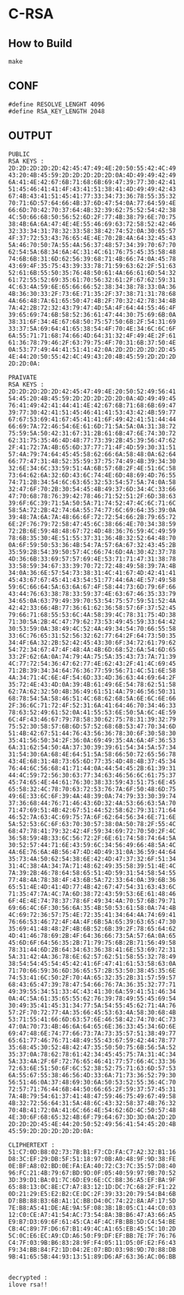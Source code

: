# C-RSA


## How to Build
    make
    

## CONF 
    
    #define RESOLVE_LENGHT 4096
    #define RSA_KEY_LENGTH 2048

## OUTPUT 
    PUBLIC
    RSA KEYS :
    2D:2D:2D:2D:2D:42:45:47:49:4E:20:50:55:42:4C:49
    43:20:4B:45:59:2D:2D:2D:2D:2D:0A:4D:49:49:42:49
    6A:41:4E:42:67:6B:71:68:6B:69:47:39:77:30:42:41
    51:45:46:41:41:4F:43:41:51:38:41:4D:49:49:42:43
    67:4B:43:41:51:45:41:77:33:34:73:36:78:55:35:32
    70:71:6D:57:64:66:4B:37:6D:47:54:0A:77:64:59:4E
    66:6D:70:42:70:37:64:4B:32:39:62:75:52:54:42:38
    4C:50:66:68:50:56:52:6D:2F:77:4B:38:79:6E:70:75
    38:4B:6A:6A:47:4E:4E:55:46:69:63:72:58:52:42:46
    32:33:34:31:78:32:33:58:38:42:74:52:0A:30:65:57
    4F:37:72:53:43:76:65:4E:4E:70:2B:4A:64:32:45:43
    5A:46:70:50:7A:55:4A:56:37:48:57:34:39:70:67:70
    62:54:5A:68:34:6A:4C:31:4C:61:76:75:45:35:58:48
    74:6B:6B:31:6D:62:56:39:68:71:4B:66:74:0A:45:78
    43:69:4F:35:75:43:39:33:78:71:59:63:62:2F:51:63
    52:61:6B:55:50:35:76:48:50:61:4A:66:61:6D:54:32
    61:72:55:52:69:35:61:70:56:32:61:2F:67:62:59:31
    4C:63:4A:59:6E:65:66:66:52:38:34:38:78:33:0A:36
    4B:36:30:33:2F:73:6E:71:35:2F:37:38:71:31:78:68
    4A:66:48:7A:61:65:50:47:4B:2F:70:32:42:78:34:4B
    7A:42:2B:72:32:43:79:47:4D:5A:4F:64:44:55:46:4F
    39:65:69:74:6B:58:52:36:61:47:44:30:75:69:6B:0A
    38:31:6F:34:4E:67:68:50:75:57:50:6B:2F:54:31:69
    33:37:5A:69:64:41:65:38:54:4F:70:4E:34:6C:6C:6F
    6A:55:71:71:68:74:66:4D:64:31:32:4F:49:4E:2F:61
    61:36:78:79:46:2F:63:79:75:4F:70:31:6B:37:50:4E
    0A:53:77:49:44:41:51:41:42:0A:2D:2D:2D:2D:2D:45
    4E:44:20:50:55:42:4C:49:43:20:4B:45:59:2D:2D:2D
    2D:2D:0A:

    PRAIVATE
    RSA KEYS :
    2D:2D:2D:2D:2D:42:45:47:49:4E:20:50:52:49:56:41
    54:45:20:4B:45:59:2D:2D:2D:2D:2D:0A:4D:49:49:45
    76:41:49:42:41:44:41:4E:42:67:6B:71:68:6B:69:47
    39:77:30:42:41:51:45:46:41:41:53:43:42:4B:59:77
    67:67:53:69:41:67:45:41:41:6F:49:42:41:51:44:44
    66:69:7A:72:46:54:6E:61:6D:71:5A:5A:0A:31:38:72
    75:59:5A:50:42:31:67:31:2B:61:6B:47:6E:74:30:72
    62:31:75:35:46:4D:48:77:73:39:2B:45:39:56:47:62
    2F:41:72:7A:4B:65:6D:37:77:71:4F:4D:59:30:31:51
    57:4A:79:74:64:45:45:58:62:66:6A:58:48:0A:62:64
    66:77:47:31:48:52:35:59:37:75:74:49:4B:39:34:30
    32:6E:34:6C:33:59:51:4A:6B:57:6B:2F:4E:51:6C:58
    73:64:62:6A:32:6D:43:6C:74:4E:6D:48:69:4D:76:55
    74:71:2B:34:54:6C:63:65:32:53:54:57:5A:74:0A:58
    32:47:6F:70:2B:30:54:45:4B:49:37:6D:34:4C:33:66
    47:70:68:78:76:39:42:78:46:71:52:51:2F:6D:38:63
    39:6F:6C:39:71:5A:50:5A:71:74:52:47:4C:6C:71:6C
    58:5A:72:2B:42:74:6A:55:74:77:6C:69:64:35:39:0A
    39:48:7A:6A:7A:48:66:6F:72:72:54:66:2B:79:65:72
    6E:2F:76:79:72:58:47:45:6C:38:66:4E:70:34:38:59
    72:2B:6E:59:48:48:67:72:4D:48:36:76:59:4C:49:59
    78:6B:35:30:4E:51:55:37:31:36:4B:32:52:64:48:70
    0A:6F:59:50:53:36:4B:54:7A:57:6A:67:32:43:45:2B
    35:59:2B:54:39:50:57:4C:66:74:6D:4A:30:42:37:78
    4D:36:6B:33:69:57:57:69:4E:53:71:71:47:31:38:78
    33:58:59:34:67:33:39:70:72:72:48:49:58:39:7A:4B
    34:0A:36:6E:57:54:73:38:31:4C:41:67:4D:42:41:41
    45:43:67:67:45:41:43:54:51:77:44:6A:4E:57:49:58
    59:6C:66:64:5A:63:6A:67:4F:58:44:73:6D:79:6F:66
    43:44:76:63:38:78:33:59:37:4E:63:67:46:35:33:79
    34:65:0A:63:79:49:39:70:53:54:75:57:59:51:52:4A
    42:42:33:66:4B:77:36:61:62:36:58:57:6F:37:52:45
    79:66:71:68:55:53:6C:4A:58:39:4C:78:31:75:4D:38
    71:30:5A:2B:4C:47:79:62:73:53:49:45:59:33:64:42
    30:53:59:0A:38:49:4C:52:4A:49:34:54:70:66:55:58
    33:6C:76:65:31:52:56:32:62:77:64:2F:64:73:50:35
    34:4F:6A:32:2B:52:42:45:43:30:6F:34:72:61:79:62
    54:72:34:67:47:4F:48:4A:4B:6D:68:52:6A:54:6D:65
    33:2F:62:6A:0A:74:79:4A:75:5A:35:43:73:7A:71:39
    4C:77:72:54:36:47:62:77:4E:62:43:2F:41:4C:69:45
    71:2B:39:34:34:64:76:36:77:59:56:71:4C:51:6E:58
    4A:34:71:4C:6E:4F:54:6D:33:4D:36:63:44:69:64:2F
    35:72:4E:43:4D:0A:39:4B:61:49:6E:54:78:62:51:58
    62:7A:62:32:50:4B:36:49:61:51:4A:79:46:56:50:31
    68:78:54:5A:58:46:51:4C:68:62:68:5A:6E:6C:6E:66
    2F:36:6C:71:72:4F:52:31:6A:41:64:46:70:34:46:33
    78:63:52:49:61:52:0A:41:55:53:6E:50:5A:6C:4E:59
    6C:4F:43:46:67:79:78:58:30:62:75:78:31:39:32:79
    75:52:30:58:57:6B:6D:57:52:68:6B:53:47:70:34:6D
    51:4B:42:67:51:44:76:43:56:36:78:30:6F:30:58:30
    35:41:56:50:34:2F:36:0A:69:49:35:4A:6A:4F:36:53
    6A:31:62:54:50:4A:37:30:39:39:61:54:34:5A:57:34
    31:54:30:6A:68:4E:64:51:5A:58:66:50:72:65:56:78
    43:4E:68:31:48:73:65:6D:77:35:4D:48:4B:37:45:34
    76:44:6C:56:68:41:71:44:0A:44:54:45:2B:61:39:31
    44:4C:59:72:56:30:63:77:34:63:46:56:6C:61:75:37
    45:74:65:4E:44:61:76:30:38:33:59:43:51:75:6E:45
    65:58:32:4C:78:70:63:72:53:76:7A:6F:50:48:6D:75
    49:6E:33:6C:6F:39:4A:48:39:0A:74:79:33:30:39:74
    37:36:68:44:76:71:46:43:6D:32:4A:53:66:63:5A:70
    71:47:69:51:4B:42:67:51:44:52:58:62:79:31:71:64
    46:52:7A:63:4C:69:75:7A:6F:62:64:56:34:6E:71:6E
    5A:52:53:6C:6F:63:70:30:57:38:0A:50:78:2F:55:4C
    68:47:78:41:79:32:42:4F:59:34:69:72:70:50:2F:4C
    36:58:59:4B:33:6C:56:72:2F:6E:61:74:58:74:64:5A
    30:52:57:44:71:6E:43:59:6C:34:56:49:66:48:5A:4C
    4A:6E:76:6A:4B:56:47:4D:4D:49:31:0A:36:59:44:64
    35:73:4A:50:62:54:38:6E:42:4D:47:37:32:6F:51:34
    31:4C:38:4A:34:7A:71:48:62:49:35:58:39:51:4E:4C
    7A:39:2B:46:78:64:58:65:51:4D:59:31:54:58:54:55
    77:48:4A:78:38:4F:43:6B:5A:72:33:64:0A:39:6B:36
    65:51:4E:4D:41:4D:77:4B:42:67:47:54:31:63:43:6C
    71:35:47:7A:4C:7A:6D:38:72:43:59:53:6E:61:48:46
    6F:4E:4E:74:78:37:78:6F:49:34:4A:70:57:6B:79:71
    69:66:4C:6F:30:56:6A:35:4B:50:53:61:58:0A:74:4B
    4C:69:72:36:57:75:4E:72:35:41:34:64:4A:74:69:41
    76:66:53:46:72:4F:4A:4F:6B:5A:65:39:63:65:47:30
    35:69:41:48:48:2F:4B:6B:52:6B:39:2F:78:65:64:62
    4D:41:46:78:69:2B:4F:64:36:66:73:5A:57:6A:0A:65
    45:6D:6F:64:56:35:2B:71:79:75:6B:2B:71:56:49:58
    78:31:44:6D:2B:64:34:63:36:38:41:6E:53:69:72:31
    5A:31:42:4A:36:78:6E:62:57:62:51:58:55:32:78:49
    38:54:54:45:54:45:42:41:6F:47:41:61:53:58:63:0A
    71:70:66:59:36:6D:36:65:57:2B:53:50:38:45:35:6E
    74:53:41:6C:50:2F:70:4A:65:32:35:2B:31:57:59:57
    68:43:65:47:39:78:47:54:66:76:7A:36:35:32:77:71
    49:39:55:34:51:33:4C:43:41:30:6A:59:41:51:46:34
    0A:4C:5A:61:35:65:55:62:76:39:78:49:55:45:69:54
    30:49:35:41:45:31:34:77:5A:54:55:45:62:71:4A:76
    57:2F:70:72:77:4A:35:66:45:53:63:4A:58:30:68:4B
    53:71:55:41:66:6D:63:57:6E:46:58:42:74:70:4C:73
    47:0A:70:73:4B:46:6A:64:65:6E:36:33:45:34:6D:6E
    69:47:48:6E:74:77:66:73:7A:73:35:57:51:38:49:77
    65:61:77:46:76:71:48:49:55:43:67:59:42:44:78:77
    35:68:45:30:52:48:42:47:35:50:50:75:6B:56:5A:52
    35:37:0A:78:62:78:61:42:34:45:45:75:7A:31:4C:34
    5A:33:4A:2F:6F:72:76:65:46:41:77:57:66:4C:33:36
    72:63:6E:51:50:6F:6C:52:38:52:75:71:63:6D:57:53
    6A:55:67:55:38:46:56:4D:33:6A:71:73:36:52:79:30
    56:51:46:0A:37:48:69:30:6A:50:53:52:55:36:4C:70
    72:57:71:76:44:6B:44:50:66:65:2F:59:37:57:45:31
    7A:4B:79:54:61:37:41:48:47:59:46:75:49:67:49:58
    4B:32:72:56:64:31:5A:48:6C:43:32:58:37:4B:76:32
    70:4B:41:72:0A:41:6C:66:4E:54:62:6D:4C:50:57:48
    4E:30:6F:68:65:32:4B:6F:79:64:67:3D:3D:0A:2D:2D
    2D:2D:2D:45:4E:44:20:50:52:49:56:41:54:45:20:4B
    45:59:2D:2D:2D:2D:2D:0A:

    CLIPHERTEXT :
    51:C7:0D:B8:02:73:7B:B1:F7:CD:FA:C7:A2:32:B1:16
    D8:3C:EF:29:DB:5F:51:18:97:0B:A0:48:9F:9D:38:FE
    0E:BF:A8:02:BD:0E:FA:EA:40:72:C3:7C:35:57:D8:40
    96:FC:21:4B:79:67:BD:9D:0F:05:40:59:97:9B:70:52
    3D:39:D1:BA:01:7C:6D:E9:6E:CC:B8:36:A5:EF:BA:9F
    65:88:13:0C:8E:C7:A7:83:12:1D:DC:7C:68:2F:F1:22
    0D:21:29:E5:E2:B2:CE:DC:2F:39:33:20:79:54:B4:6B
    D7:BB:88:B3:6B:A1:1C:BB:D4:0C:74:22:8A:AF:17:5D
    7E:B8:A5:41:DE:AE:9A:5F:08:3B:1B:05:C1:44:C0:03
    12:C0:CE:A7:41:54:AC:73:54:8A:3B:B6:47:A3:66:A5
    E9:B7:D3:69:6F:61:45:CA:4F:4C:FB:BB:5D:C4:54:BE
    CB:4C:89:7F:D6:67:B1:49:4C:A1:65:EB:45:5C:10:2D
    5C:0C:E6:EC:A9:CD:A6:50:F9:DF:EF:BB:7E:7F:76:76
    C4:7F:03:9B:B6:83:28:9F:F4:05:11:D5:0F:E2:F6:43
    F9:34:BB:84:F2:1D:04:2E:07:BD:03:98:9D:70:88:DB
    9B:41:65:5B:44:93:13:51:89:D6:AF:63:36:AC:06:BB


    decrypted :
    ilove rsa!!


